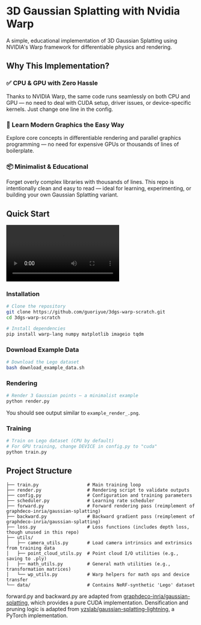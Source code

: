 # 3D Gaussian Splatting with Nvidia Warp

A simple, educational implementation of 3D Gaussian Splatting using NVIDIA's Warp framework for differentiable physics and rendering.

## Why This Implementation?

### ✅ CPU & GPU with Zero Hassle

Thanks to NVIDIA Warp, the same code runs seamlessly on both CPU and GPU — no need to deal with CUDA setup, driver issues, or device-specific kernels. Just change one line in the config.

### 🧠 Learn Modern Graphics the Easy Way

Explore core concepts in differentiable rendering and parallel graphics programming — no need for expensive GPUs or thousands of lines of boilerplate.

### 📦 Minimalist & Educational

Forget overly complex libraries with thousands of lines. This repo is intentionally clean and easy to read — ideal for learning, experimenting, or building your own Gaussian Splatting variant.

## Quick Start

![The training video](lego_demo.mp4)


### Installation

```bash
# Clone the repository
git clone https://github.com/guoriyue/3dgs-warp-scratch.git
cd 3dgs-warp-scratch

# Install dependencies
pip install warp-lang numpy matplotlib imageio tqdm
```

### Download Example Data

```bash
# Download the Lego dataset
bash download_example_data.sh
```


### Rendering

```bash
# Render 3 Gaussian points – a minimalist example
python render.py
```
You should see output similar to `example_render_.png`.

### Training

```bash
# Train on Lego dataset (CPU by default)
# For GPU training, change DEVICE in config.py to "cuda"
python train.py
```


## Project Structure

```
├── train.py                  # Main training loop
├── render.py                 # Rendering script to validate outputs
├── config.py                 # Configuration and training parameters
├── scheduler.py              # Learning rate scheduler
├── forward.py                # Forward rendering pass (reimplement of graphdeco-inria/gaussian-splatting)
├── backward.py               # Backward gradient pass (reimplement of graphdeco-inria/gaussian-splatting)
├── loss.py                   # Loss functions (includes depth loss, though unused in this repo)
├── utils/
│   ├── camera_utils.py       # Load camera intrinsics and extrinsics from training data
│   ├── point_cloud_utils.py  # Point cloud I/O utilities (e.g., saving to .ply)
│   ├── math_utils.py         # General math utilities (e.g., transformation matrices)
│   └── wp_utils.py           # Warp helpers for math ops and device transfer
└── data/                     # Contains NeRF-synthetic 'Lego' dataset

```

forward.py and backward.py are adapted from [graphdeco-inria/gaussian-splatting](https://github.com/graphdeco-inria/gaussian-splatting), which provides a pure CUDA implementation.
Densification and pruning logic is adapted from [yzslab/gaussian-splatting-lightning](https://github.com/yzslab/gaussian-splatting-lightning), a PyTorch implementation.